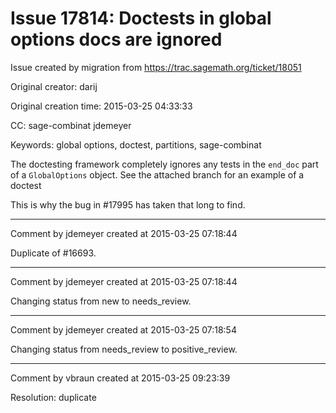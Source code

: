 # Issue 17814: Doctests in global options docs are ignored

Issue created by migration from https://trac.sagemath.org/ticket/18051

Original creator: darij

Original creation time: 2015-03-25 04:33:33

CC:  sage-combinat jdemeyer

Keywords: global options, doctest, partitions, sage-combinat

The doctesting framework completely ignores any tests in the `end_doc` part of a `GlobalOptions` object. See the attached branch for an example of a doctest 

This is why the bug in #17995 has taken that long to find.


---

Comment by jdemeyer created at 2015-03-25 07:18:44

Duplicate of #16693.


---

Comment by jdemeyer created at 2015-03-25 07:18:44

Changing status from new to needs_review.


---

Comment by jdemeyer created at 2015-03-25 07:18:54

Changing status from needs_review to positive_review.


---

Comment by vbraun created at 2015-03-25 09:23:39

Resolution: duplicate
